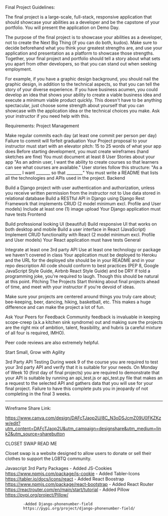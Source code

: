 Final Project Guidelines:

The final project is a large-scale, full-stack, responsive application that should showcase your abilities as a developer and be the capstone of your portfolio. You will present the application on Demo Day.

The purpose of the final project is to showcase your abilities as a developer, not to create the Next Big Thing (if you can do both, kudos). Make sure to decide beforehand what you think your greatest strengths are, and use your application and presentation as a platform to showcase those strengths. Together, your final project and portfolio should tell a story about what sets you apart from other developers, so that you can stand out when seeking employment.

For example, if you have a graphic design background, you should nail the graphic design, in addition to the technical aspects, so that you can tell the story of your diverse experience. If you have business acumen, you could develop an idea that shows your ability to create a viable business idea and execute a minimum viable product quickly. This doesn't have to be anything spectacular, just choose some strength about yourself that you can showcase with the application idea or the technical choices you make. Ask your instructor if you need help with this.

Requirements:
Project Management

Make regular commits each day (at least one commit per person per day)
Failure to commit will forfeit graduation
Your Project proposal to your instructor must start with an elevator pitch:
15 to 25 words of what your app does
Before starting development, you must create wireframes (hand sketches are fine)
You must document at least 8 User Stories about your app
"As an admin user, I want the ability to create courses so that learners can see what courses are available."
User stories follow this structure: "As a ________ I want _______ so that ________"
You must write a README that lists all the technologies and APIs used in the project.
Backend

Build a Django project with user authentication and authorization, unless you receive written permission from the instructor not to
Use data stored in relational database
Build a RESTful API in Django using Django Rest Framework that implements CRUD (2 model minimum excl. Profile and User models)
Include at least one (1) image upload
Your Django application must have tests
Frontend

Build professional looking UI (beautiful)
Build responsive UI that works on both desktop and mobile
Build a user interface in React (JavaScript)
Implement CRUD functionality with React (2 model minimum excl. Profile and User models)
Your React application must have tests
General

Integrate at least one 3rd party API
Use at least one technology or package we haven't covered in class
Your application must be deployed to Heroku and the URL for the deployed site should be in your README and in your repo description
All code should conform to best practices (PEP 8, Google JavaScript Style Guide, Airbnb React Style Guide) and be DRY
If told a programming joke, you're required to laugh. Though this should be natural at this point.
Pitching The Projects
Start thinking about final projects ahead of time, and meet with your instructor if you're devoid of ideas.

Make sure your projects are centered around things you truly care about; bee-keeping, beer, dancing, hiking, basketball, etc. This makes a huge difference and can make the project a lot of fun.

Ask Your Peers for Feedback
Community feedback is invaluable in keeping scope-creep (a.k.a kitchen sink syndrome) out and making sure the projects are the right mix of ambition, talent, feasibility, and hubris (a careful mixture of all four is required, IMHO).

Peer code reviews are also extremely helpful.

Start Small, Grow with Agility


3rd Party API Testing
During week 9 of the course you are required to test your 3rd party API and verify that it is suitable for your needs. On Monday of Week 10 (first day of final projects) you are required to demonstrate that your API is suitable by running an api_test.js or api_test.py file that makes an a request to the selected API and gathers data that you will use for your final project. Failure to have this complete puts you in jeopardy of not completing in the final 3 weeks.




***********************************************




Wireframe Share Link:

https://www.canva.com/design/DAFcTJaop2U/8C_N3oDSJcmZ09U0FKZKzw/edit?utm_content=DAFcTJaop2U&utm_campaign=designshare&utm_medium=link2&utm_source=sharebutton



CLOSET SWAP READ ME 


Closet swap is a website designed to allow users to donate or sell their clothes to support the LGBTQ community. 


Javascript 3rd Party Packages
            - Added JS-Cookies
            https://www.npmjs.com/package/js-cookie
            - Added Tabler-Icons
            https://tabler.io/docs/icons/react
            - Added React Boostrap
            https://www.npmjs.com/package/react-bootstrap
            - Added React Router 
            https://reactrouter.com/en/main/start/tutorial
            - Added Pillow
            https://pypi.org/project/Pillow/

            -Added Django-phonenumber-field
            https://pypi.org/project/django-phonenumber-field/
    